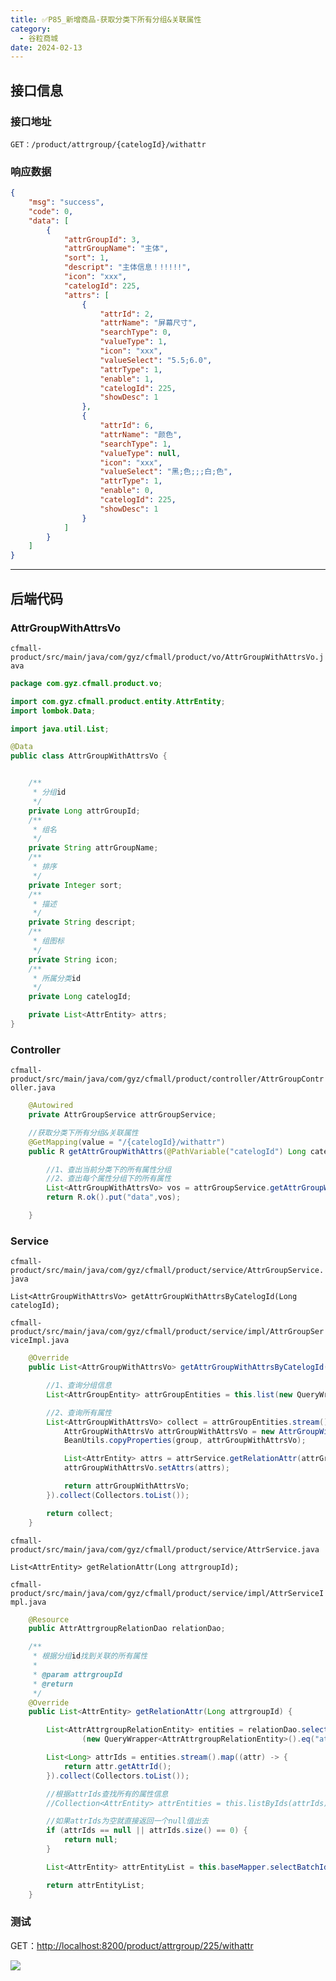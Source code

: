 ```yaml
---
title: ✅P85_新增商品-获取分类下所有分组&关联属性
category:
  - 谷粒商城
date: 2024-02-13
---
```


<!-- more -->

## 接口信息

### 接口地址

`GET：/product/attrgroup/{catelogId}/withattr`

### 响应数据

```json
{
    "msg": "success",
    "code": 0,
    "data": [
        {
            "attrGroupId": 3,
            "attrGroupName": "主体",
            "sort": 1,
            "descript": "主体信息！!!!!!",
            "icon": "xxx",
            "catelogId": 225,
            "attrs": [
                {
                    "attrId": 2,
                    "attrName": "屏幕尺寸",
                    "searchType": 0,
                    "valueType": 1,
                    "icon": "xxx",
                    "valueSelect": "5.5;6.0",
                    "attrType": 1,
                    "enable": 1,
                    "catelogId": 225,
                    "showDesc": 1
                },
                {
                    "attrId": 6,
                    "attrName": "颜色",
                    "searchType": 1,
                    "valueType": null,
                    "icon": "xxx",
                    "valueSelect": "黑;色;;;白;色",
                    "attrType": 1,
                    "enable": 0,
                    "catelogId": 225,
                    "showDesc": 1
                }
            ]
        }
    ]
}
```

---

## 后端代码

### AttrGroupWithAttrsVo

`cfmall-product/src/main/java/com/gyz/cfmall/product/vo/AttrGroupWithAttrsVo.java`

```java
package com.gyz.cfmall.product.vo;

import com.gyz.cfmall.product.entity.AttrEntity;
import lombok.Data;

import java.util.List;

@Data
public class AttrGroupWithAttrsVo {


    /**
     * 分组id
     */
    private Long attrGroupId;
    /**
     * 组名
     */
    private String attrGroupName;
    /**
     * 排序
     */
    private Integer sort;
    /**
     * 描述
     */
    private String descript;
    /**
     * 组图标
     */
    private String icon;
    /**
     * 所属分类id
     */
    private Long catelogId;

    private List<AttrEntity> attrs;
}
```

### Controller

`cfmall-product/src/main/java/com/gyz/cfmall/product/controller/AttrGroupController.java`

```java
    @Autowired
    private AttrGroupService attrGroupService;

	//获取分类下所有分组&关联属性
    @GetMapping(value = "/{catelogId}/withattr")
    public R getAttrGroupWithAttrs(@PathVariable("catelogId") Long catelogId) {

        //1、查出当前分类下的所有属性分组
        //2、查出每个属性分组下的所有属性
        List<AttrGroupWithAttrsVo> vos = attrGroupService.getAttrGroupWithAttrsByCatelogId(catelogId);
        return R.ok().put("data",vos);

    }
```

### Service

`cfmall-product/src/main/java/com/gyz/cfmall/product/service/AttrGroupService.java`

```
List<AttrGroupWithAttrsVo> getAttrGroupWithAttrsByCatelogId(Long catelogId);
```

`cfmall-product/src/main/java/com/gyz/cfmall/product/service/impl/AttrGroupServiceImpl.java`

```java
    @Override
    public List<AttrGroupWithAttrsVo> getAttrGroupWithAttrsByCatelogId(Long catelogId) {

        //1、查询分组信息
        List<AttrGroupEntity> attrGroupEntities = this.list(new QueryWrapper<AttrGroupEntity>().eq("catelog_id", catelogId));

        //2、查询所有属性
        List<AttrGroupWithAttrsVo> collect = attrGroupEntities.stream().map(group -> {
            AttrGroupWithAttrsVo attrGroupWithAttrsVo = new AttrGroupWithAttrsVo();
            BeanUtils.copyProperties(group, attrGroupWithAttrsVo);

            List<AttrEntity> attrs = attrService.getRelationAttr(attrGroupWithAttrsVo.getAttrGroupId());
            attrGroupWithAttrsVo.setAttrs(attrs);

            return attrGroupWithAttrsVo;
        }).collect(Collectors.toList());

        return collect;
    }
```

`cfmall-product/src/main/java/com/gyz/cfmall/product/service/AttrService.java`

```
List<AttrEntity> getRelationAttr(Long attrgroupId);
```

`cfmall-product/src/main/java/com/gyz/cfmall/product/service/impl/AttrServiceImpl.java`

```java
    @Resource
    public AttrAttrgroupRelationDao relationDao;

	/**
     * 根据分组id找到关联的所有属性
     *
     * @param attrgroupId
     * @return
     */
    @Override
    public List<AttrEntity> getRelationAttr(Long attrgroupId) {

        List<AttrAttrgroupRelationEntity> entities = relationDao.selectList
                (new QueryWrapper<AttrAttrgroupRelationEntity>().eq("attr_group_id", attrgroupId));

        List<Long> attrIds = entities.stream().map((attr) -> {
            return attr.getAttrId();
        }).collect(Collectors.toList());

        //根据attrIds查找所有的属性信息
        //Collection<AttrEntity> attrEntities = this.listByIds(attrIds);

        //如果attrIds为空就直接返回一个null值出去
        if (attrIds == null || attrIds.size() == 0) {
            return null;
        }

        List<AttrEntity> attrEntityList = this.baseMapper.selectBatchIds(attrIds);

        return attrEntityList;
    }
```

### 测试

GET：[http://localhost:8200/product/attrgroup/225/withattr](http://localhost:8200/product/attrgroup/225/withattr)

![](https://cfmall-hello.oss-cn-beijing.aliyuncs.com/img/202311/202311212042065.png#id=EqIfN&originHeight=821&originWidth=549&originalType=binary&ratio=1&rotation=0&showTitle=false&status=done&style=none&title=)
